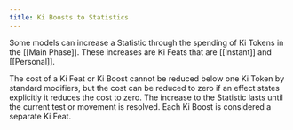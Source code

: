 ```yaml
---
title: Ki Boosts to Statistics
---
```

Some models can increase a Statistic through the spending of Ki Tokens in the [[Main Phase]]. These increases are Ki Feats that are [[Instant]] and [[Personal]].

The cost of a Ki Feat or Ki Boost cannot be reduced below one Ki Token by standard modifiers, but the cost can be reduced to zero if an effect states explicitly it reduces the cost to zero.
The increase to the Statistic lasts until the current test or movement is resolved.
Each Ki Boost is considered a separate Ki Feat.
